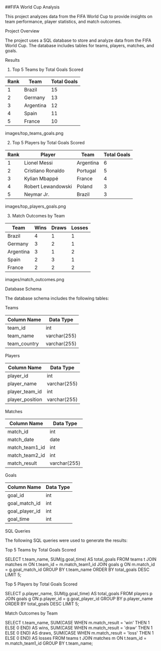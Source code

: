 ##FIFA World Cup Analysis

This project analyzes data from the FIFA World Cup to provide insights on team performance, player statistics, and match outcomes.

Project Overview

The project uses a SQL database to store and analyze data from the FIFA World Cup. The database includes tables for teams, players, matches, and goals.

Results

1. Top 5 Teams by Total Goals Scored

| Rank | Team | Total Goals |
| --- | --- | --- |
| 1 | Brazil | 15 |
| 2 | Germany | 13 |
| 3 | Argentina | 12 |
| 4 | Spain | 11 |
| 5 | France | 10 |

images/top_teams_goals.png

2. Top 5 Players by Total Goals Scored

| Rank | Player | Team | Total Goals |
| --- | --- | --- | --- |
| 1 | Lionel Messi | Argentina | 6 |
| 2 | Cristiano Ronaldo | Portugal | 5 |
| 3 | Kylian Mbappé | France | 4 |
| 4 | Robert Lewandowski | Poland | 3 |
| 5 | Neymar Jr. | Brazil | 3 |

images/top_players_goals.png

3. Match Outcomes by Team

| Team | Wins | Draws | Losses |
| --- | --- | --- | --- |
| Brazil | 4 | 1 | 1 |
| Germany | 3 | 2 | 1 |
| Argentina | 3 | 1 | 2 |
| Spain | 2 | 3 | 1 |
| France | 2 | 2 | 2 |

images/match_outcomes.png

Database Schema

The database schema includes the following tables:

Teams

| Column Name | Data Type |
| --- | --- |
| team_id | int |
| team_name | varchar(255) |
| team_country | varchar(255) |

Players

| Column Name | Data Type |
| --- | --- |
| player_id | int |
| player_name | varchar(255) |
| player_team_id | int |
| player_position | varchar(255) |

Matches

| Column Name | Data Type |
| --- | --- |
| match_id | int |
| match_date | date |
| match_team1_id | int |
| match_team2_id | int |
| match_result | varchar(255) |

Goals

| Column Name | Data Type |
| --- | --- |
| goal_id | int |
| goal_match_id | int |
| goal_player_id | int |
| goal_time | int |

SQL Queries

The following SQL queries were used to generate the results:

Top 5 Teams by Total Goals Scored


SELECT 
  t.team_name, 
  SUM(g.goal_time) AS total_goals
FROM 
  teams t
  JOIN matches m ON t.team_id = m.match_team1_id
  JOIN goals g ON m.match_id = g.goal_match_id
GROUP BY 
  t.team_name
ORDER BY 
  total_goals DESC
LIMIT 5;


Top 5 Players by Total Goals Scored


SELECT 
  p.player_name, 
  SUM(g.goal_time) AS total_goals
FROM 
  players p
  JOIN goals g ON p.player_id = g.goal_player_id
GROUP BY 
  p.player_name
ORDER BY 
  total_goals DESC
LIMIT 5;


Match Outcomes by Team


SELECT 
  t.team_name, 
  SUM(CASE WHEN m.match_result = 'win' THEN 1 ELSE 0 END) AS wins,
  SUM(CASE WHEN m.match_result = 'draw' THEN 1 ELSE 0 END) AS draws,
  SUM(CASE WHEN m.match_result = 'loss' THEN 1 ELSE 0 END) AS losses
FROM 
  teams t
  JOIN matches m ON t.team_id = m.match_team1_id
GROUP BY 
  t.team_name;
